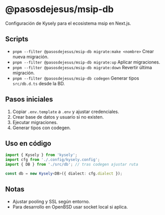 # @pasosdejesus/msip-db

Configuración de Kysely para el ecosistema msip en Next.js.

## Scripts
- `pnpm --filter @pasosdejesus/msip-db migrate:make <nombre>` Crear nueva migración.
- `pnpm --filter @pasosdejesus/msip-db migrate:up` Aplicar migraciones.
- `pnpm --filter @pasosdejesus/msip-db migrate:down` Revertir última migración.
- `pnpm --filter @pasosdejesus/msip-db codegen` Generar tipos `src/db.d.ts` desde la BD.

## Pasos iniciales
1. Copiar `.env.template` a `.env` y ajustar credenciales.
2. Crear base de datos y usuario si no existen.
3. Ejecutar migraciones.
4. Generar tipos con codegen.

## Uso en código
```ts
import { Kysely } from 'kysely';
import cfg from './.config/kysely.config';
import { DB } from './src/db'; // tras codegen ajustar ruta

const db = new Kysely<DB>({ dialect: cfg.dialect });
```

## Notas
- Ajustar pooling y SSL según entorno.
- Para desarrollo en OpenBSD usar socket local si aplica.